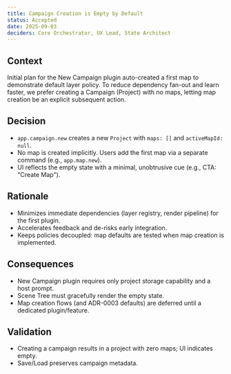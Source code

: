 ```yaml
---
title: Campaign Creation is Empty by Default
status: Accepted
date: 2025-09-03
deciders: Core Orchestrator, UX Lead, State Architect
---
```


## Context

Initial plan for the New Campaign plugin auto-created a first map to demonstrate default layer policy. To reduce dependency fan-out and learn faster, we prefer creating a Campaign (Project) with no maps, letting map creation be an explicit subsequent action.

## Decision

- `app.campaign.new` creates a new `Project` with `maps: []` and `activeMapId: null`.
- No map is created implicitly. Users add the first map via a separate command (e.g., `app.map.new`).
- UI reflects the empty state with a minimal, unobtrusive cue (e.g., CTA: "Create Map").

## Rationale

- Minimizes immediate dependencies (layer registry, render pipeline) for the first plugin.
- Accelerates feedback and de-risks early integration.
- Keeps policies decoupled: map defaults are tested when map creation is implemented.

## Consequences

- New Campaign plugin requires only project storage capability and a host prompt.
- Scene Tree must gracefully render the empty state.
- Map creation flows (and ADR-0003 defaults) are deferred until a dedicated plugin/feature.

## Validation

- Creating a campaign results in a project with zero maps; UI indicates empty.
- Save/Load preserves campaign metadata.

